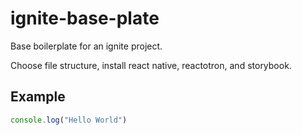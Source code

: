 # ignite-base-plate

Base boilerplate for an ignite project.

Choose file structure, install react native, reactotron, and storybook.

## Example

```js
console.log("Hello World")
```

